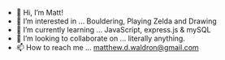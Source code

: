 - 👋 Hi, I’m Matt!
- 👀 I’m interested in ... Bouldering, Playing Zelda and Drawing
- 🌱 I’m currently learning ... JavaScript, express.js & mySQL
- 💞️ I’m looking to collaborate on ... literally anything. 
- 📫 How to reach me ... matthew.d.waldron@gmail.com

<!---
mrartrager/mrartrager is a ✨ special ✨ repository because its `README.md` (this file) appears on your GitHub profile.
You can click the Preview link to take a look at your changes.
--->
